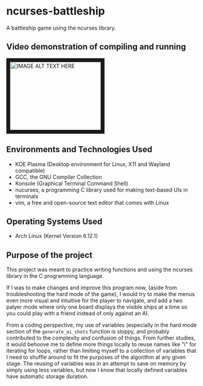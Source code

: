 # ncurses-battleship
A battleship game using the ncurses library.

<h2> Video demonstration of compiling and running </h2>
<a href="http://www.youtube.com/watch?feature=player_embedded&v=2C_AqzyvAhM
" target="_blank"><img src="http://img.youtube.com/vi/2C_AqzyvAhM/0.jpg" 
alt="IMAGE ALT TEXT HERE" width="240" height="180" border="10" /></a>

<h2>Environments and Technologies Used</h2>

- KDE Plasma (Desktop environment for Linux, X11 and Wayland compatible)
- GCC, the GNU Compiler Collection
- Konsole (Graphical Terminal Command Shell)
- nucurses, a programming C library used for making text-based UIs in terminals
- vim, a free and open-source text editor that comes with Linux
<!-- vimtutor is your best friend -->

<h2>Operating Systems Used </h2>

- Arch Linux (Kernel Version 6.12.1)

<h2> Purpose of the project </h2>

This project was meant to practice writing functions and using the ncurses library in the C programming language. 

If I was to make changes and improve this program now, (aside from troubleshooting the hard mode of the game), I would try to make the menus even more visual and intuitive for the player to navigate, and add a two palyer mode where only one board displays the visible ships at a time so you could play with a friend instead of only against an AI.

From a coding perspective, my use of variables (especially in the hard mode section of the `generate_ai_shots` function is sloppy, and probably contributed to the complexity and confusion of things. From further studies, it would behoove me to define more things locally to reuse names like "i" for iterating for loops, rather than limiting myself to a collection of variables that I need to shuffle around to fit the purposes of the algorithm at any given stage. The reusing of variables was in an attempt to save on memory by simply using less variables, but now I know that locally defined variables have automatic storage duration.


